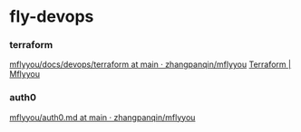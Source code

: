 # fly-devops

### terraform
[mflyyou/docs/devops/terraform at main · zhangpanqin/mflyyou](https://github.com/zhangpanqin/mflyyou/tree/main/docs/devops/terraform)
[Terraform | Mflyyou](http://mflyyou.cn/devops/terraform/)

### auth0
[mflyyou/auth0.md at main · zhangpanqin/mflyyou](https://github.com/zhangpanqin/mflyyou/blob/main/docs/devops/auth0/auth0.md)

